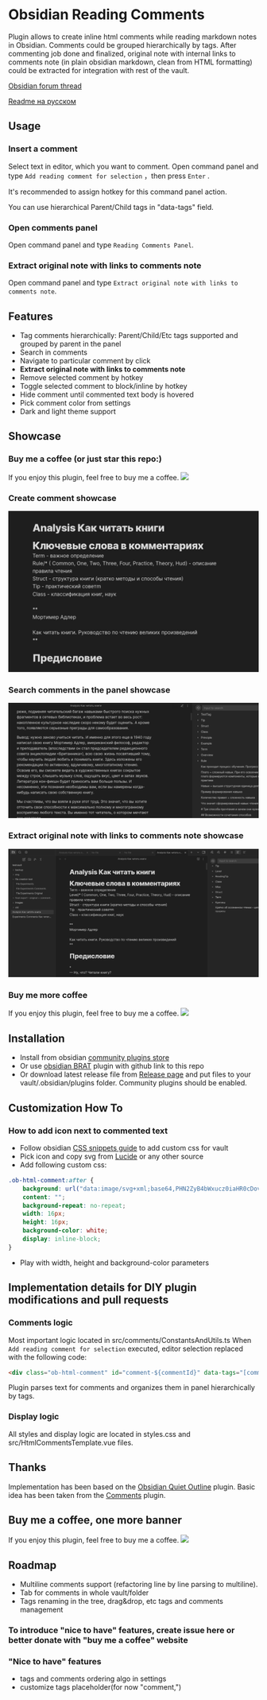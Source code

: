 # Obsidian Reading Comments

Plugin allows to create inline html comments while reading markdown notes in Obsidian. Comments could be grouped hierarchically by tags. After commenting job done and finalized, original note with internal links to comments note (in plain obsidian markdown, clean from HTML formatting) could be extracted for integration with rest of the vault.

[Obsidian forum thread](https://forum.obsidian.md/t/new-plugin-obsidian-reading-comments/)

[Readme на русском](https://github.com/BumbrT/obsidian-reading-comments/blob/master/README-RU.md)

## Usage

### Insert a comment

Select text in editor, which you want to comment. Open command panel and type `Add reading comment for selection` ，then press `Enter` .

It's recommended to assign hotkey for this command panel action.

You can use hierarchical Parent/Child tags in "data-tags" field.

### Open comments panel

Open command panel and type `Reading Comments Panel`.

### Extract original note with links to comments note

Open command panel and type `Extract original note with links to comments note`.

## Features

- Tag comments hierarchically: Parent/Child/Etc tags supported and grouped by parent in the panel
- Search in comments
- Navigate to particular comment by click
- **Extract original note with links to comments note**
- Remove selected comment by hotkey
- Toggle selected comment to block/inline by hotkey
- Hide comment until commented text body is hovered
- Pick comment color from settings
- Dark and light theme support

## Showcase

### Buy me a coffee (or just star this repo:)

If you enjoy this plugin, feel free to buy me a coffee.
<a href="https://www.buymeacoffee.com/bumbrtg"><img src="https://img.buymeacoffee.com/button-api/?text=Buy me a coffee&emoji=&slug=thtree&button_colour=40DCA5&font_colour=ffffff&font_family=Cookie&outline_colour=000000&coffee_colour=FFDD00" /></a>

### Create comment showcase

![Create comment](https://raw.githubusercontent.com/BumbrT/obsidian-reading-comments/master/resources/create-comment-ru.gif)

### Search comments in the panel showcase

![Search comments](https://raw.githubusercontent.com/BumbrT/obsidian-reading-comments/master/resources/navigate-comment-ru.gif)

### Extract original note with links to comments note showcase

![Extract original note](https://raw.githubusercontent.com/BumbrT/obsidian-reading-comments/master/resources/extract-original-ru.gif)

### Buy me more coffee

If you enjoy this plugin, feel free to buy me a coffee.
<a href="https://www.buymeacoffee.com/bumbrtg"><img src="https://img.buymeacoffee.com/button-api/?text=Buy me a coffee&emoji=&slug=thtree&button_colour=40DCA5&font_colour=ffffff&font_family=Cookie&outline_colour=000000&coffee_colour=FFDD00" /></a>

## Installation

- Install from obsidian [community plugins store](https://obsidian.md/plugins?id=reading-comments)
- Or use [obsidian BRAT](https://github.com/TfTHacker/obsidian42-brat) plugin with github link to this repo
- Or download latest release file from [Release page](https://github.com/BumbrT/obsidian-reading-comments/releases) and put files to your vault/.obsidian/plugins folder. Community plugins should be enabled.

## Customization How To
### How to add icon next to commented text
- Follow obsidian [CSS snippets guide](https://help.obsidian.md/Extending+Obsidian/CSS+snippets) to add custom css for vault
- Pick icon and copy svg from [Lucide](https://lucide.dev/icons/) or any other source
- Add following custom css:
```css
.ob-html-comment:after {
    background: url("data:image/svg+xml;base64,PHN2ZyB4bWxucz0iaHR0cDovL3d3dy53My5vcmcvMjAwMC9zdmciIHdpZHRoPSIxNiIgaGVpZ2h0PSIxNiIgdmlld0JveD0iMCAwIDI0IDI0IiBmaWxsPSJub25lIiBzdHJva2U9ImN1cnJlbnRDb2xvciIgc3Ryb2tlLXdpZHRoPSIyIiBzdHJva2UtbGluZWNhcD0icm91bmQiIHN0cm9rZS1saW5lam9pbj0icm91bmQiIGNsYXNzPSJsdWNpZGUgbHVjaWRlLXN0aWNreS1ub3RlIj48cGF0aCBkPSJNMTUuNSAzSDVhMiAyIDAgMCAwLTIgMnYxNGMwIDEuMS45IDIgMiAyaDE0YTIgMiAwIDAgMCAyLTJWOC41TDE1LjUgM1oiLz48cGF0aCBkPSJNMTUgM3Y2aDYiLz48L3N2Zz4=");
    content: "";
    background-repeat: no-repeat;
    width: 16px;
    height: 16px;
    background-color: white;
    display: inline-block;
}
```
- Play with width, height and background-color parameters

## Implementation details for DIY plugin modifications and pull requests

### Comments logic

Most important logic located in src/comments/ConstantsAndUtils.ts
 When `Add reading comment for selection` executed, editor selection replaced with the following code:

```html
<div class="ob-html-comment" id="comment-${commentId}" data-tags="[comment,]"><span class="ob-html-comment-body">CommentPlaceholder</span>${htmlEscapedSelection}</div>
```

Plugin parses text for comments and organizes them in panel hierarchically by tags.

### Display logic

All styles and display logic are located in styles.css and src/HtmlCommentsTemplate.vue files.

## Thanks

Implementation has been based on the [Obsidian Quiet Outline](https://github.com/guopenghui/obsidian-quiet-outline) plugin.
Basic idea has been taken from the [Comments](https://github.com/Darakah/obsidian-comments-plugin) plugin.

## Buy me a coffee, one more banner

If you enjoy this plugin, feel free to buy me a coffee.
<a href="https://www.buymeacoffee.com/bumbrtg"><img src="https://img.buymeacoffee.com/button-api/?text=Buy me a coffee&emoji=&slug=thtree&button_colour=40DCA5&font_colour=ffffff&font_family=Cookie&outline_colour=000000&coffee_colour=FFDD00" /></a>

## Roadmap

- Multiline comments support (refactoring line by line parsing to multiline).
- Tab for comments in whole vault/folder
- Tags renaming in the tree, drag&drop, etc tags and comments management

### To introduce "nice to have" features, create issue here or better donate with "buy me a coffee" website

### "Nice to have" features

- tags and comments ordering algo in settings
- customize tags placeholder(for now "comment,")
